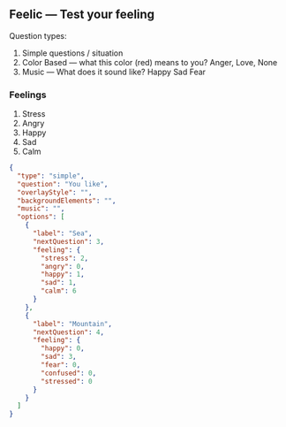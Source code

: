 ## Feelic — Test your feeling

Question types:

1. Simple questions / situation
2. Color Based — what this color (red) means to you? Anger, Love, None
3. Music — What does it sound like? Happy Sad Fear

### Feelings

1. Stress
2. Angry
3. Happy
4. Sad
5. Calm

```json
{
  "type": "simple",
  "question": "You like",
  "overlayStyle": "",
  "backgroundElements": "",
  "music": "",
  "options": [
    {
      "label": "Sea",
      "nextQuestion": 3,
      "feeling": {
        "stress": 2,
        "angry": 0,
        "happy": 1,
        "sad": 1,
        "calm": 6
      }
    },
    {
      "label": "Mountain",
      "nextQuestion": 4,
      "feeling": {
        "happy": 0,
        "sad": 3,
        "fear": 0,
        "confused": 0,
        "stressed": 0
      }
    }
  ]
}
```
